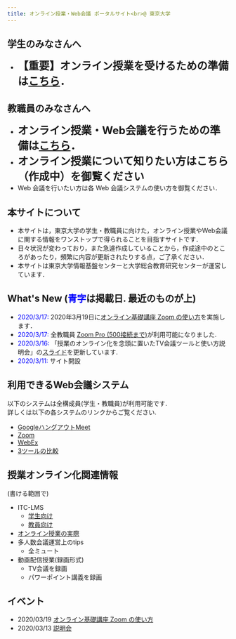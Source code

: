 ```yaml
---
title: オンライン授業・Web会議 ポータルサイト<br>@ 東京大学
---
```


学生のみなさんへ
---------------------------
  * **<span style="font-size:1.5rem">【重要】オンライン授業を受けるための準備は[こちら](oc)．</span>**  
  
  
教職員のみなさんへ
---------------------------
  * **<span style="font-size:1.5rem">オンライン授業・Web会議を行うための準備は[こちら](for_staffs_setup)．</span>**  
  * **<span style="font-size:1.5rem">オンライン授業について知りたい方はこちら（作成中）<!--[こちら](for_staffs_online_course/)-->を御覧ください</span>**  
  * Web 会議を行いたい方は各 Web 会議システムの使い方を御覧ください．


本サイトについて
---------------------------

* 本サイトは，東京大学の学生・教職員に向けた，オンライン授業やWeb会議に関する情報をワンストップで得られることを目指すサイトです．  
* 日々状況が変わっており，また急遽作成していることから，作成途中のところがあったり，頻繁に内容が更新されたりする点，ご了承ください．
* 本サイトは東京大学情報基盤センターと大学総合教育研究センターが運営しています．  


What's New (<span style="color:blue;">青字</span>は掲載日. 最近のものが上)
---------------------------

 * <span style="color:blue;">2020/3/17:</span> 2020年3月19日に[オンライン基礎講座 Zoom の使い方](events/2020-03-19/)を実施します．  
 * <span style="color:blue;">2020/3/17:</span> 全教職員 <a href="zoom/">Zoom Pro (500接続まで)</a>が利用可能になりました.
 * <span style="color:blue;">2020/3/16:</span> 「授業のオンライン化を念頭に置いたTV会議ツールと使い方説明会」の<a href="events/2020-03-13/online_lecture.pdf">スライド</a>を更新しています.
 * <span style="color:blue;">2020/3/11:</span> サイト開設

利用できるWeb会議システム
---------------------------

以下のシステムは全構成員(学生・教職員)が利用可能です.  
詳しくは以下の各システムのリンクからご覧ください.  

* <a href="google_hangouts_meet/">GoogleハングアウトMeet</a>
* <a href="zoom/">Zoom</a>
* <a href="webex/">WebEx</a>
* <a href="compare">3ツールの比較</a>


授業オンライン化関連情報
---------------------------

(書ける範囲で)

* ITC-LMS
  * <a href="lms_students/">学生向け</a>
  * <a href="lms_teachers/">教員向け</a>
* <a href="browse_samples">オンライン授業の実際</a>
* 多人数会議運営上のtips
  * 全ミュート
* 動画配信授業(録画形式)
  * TV会議を録画
  * パワーポイント講義を録画

イベント
---------------------------

* 2020/03/19 [オンライン基礎講座 Zoom の使い方](events/2020-03-19/)  
* 2020/03/13 [説明会](events/2020-03-13/)

